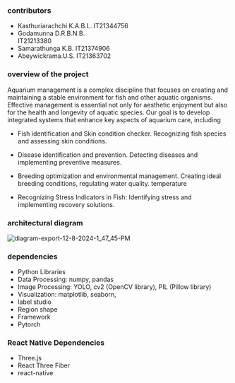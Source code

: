 ### contributors
- Kasthuriarachchi K.A.B.L. 
IT21344756
- Godamunna D.R.B.N.B.  
IT21213380
- Samarathunga K.B.
IT21374906
- Abeywickrama.U.S. 
IT21363702

### overview of the project
Aquarium management is a complex discipline that focuses on creating and maintaining a stable environment for fish and other aquatic organisms. Effective management is essential not only for aesthetic enjoyment but also for the health and longevity of aquatic species. Our goal is to develop integrated systems that enhance key aspects of aquarium care, including

- Fish identification and Skin condition checker. Recognizing fish species and assessing skin conditions.

- Disease identification and prevention. Detecting diseases and implementing preventive measures.

- Breeding optimization and environmental management. Creating ideal breeding conditions, regulating water quality. temperature

- Recognizing Stress Indicators in Fish: Identifying stress and implementing recovery solutions.

### architectural diagram

![diagram-export-12-8-2024-1_47_45-PM](https://github.com/user-attachments/assets/67d6a2cd-709b-4e4d-832d-b0aa0ca685b8)




### dependencies
- Python Libraries
- Data Processing: numpy, pandas
- Image Processing: YOLO, cv2 (OpenCV library), PIL (Pillow library)
- Visualization: matplotlib, seaborn, 
- label studio
- Region shape 
- Framework 
- Pytorch 

### React Native Dependencies
- Three.js
- React Three Fiber
- react-native
